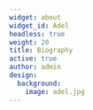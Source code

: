 ```yaml
---
widget: about
widget_id: Adel
headless: true
weight: 20
title: Biography
active: true
author: admin
design:
  background:
    image: adel.jpg
---
```

